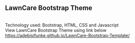 ## LawnCare Bootstrap Theme
<br>Technology used: Bootstrap, HTML, CSS and Javascript
<br>View LawnCare Bootstrap Theme using link below<br>
https://adebisifunke.github.io/LawnCare-Bootstrap-Template/
